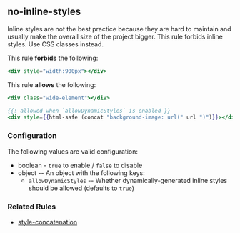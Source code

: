 ## no-inline-styles

Inline styles are not the best practice because they are hard to maintain and usually make the overall size of the project bigger. This rule forbids inline styles. Use CSS classes instead.

This rule **forbids** the following:

```hbs
<div style="width:900px"></div>
```

This rule **allows** the following:

```hbs
<div class="wide-element"></div>
```

```hbs
{{! allowed when `allowDynamicStyles` is enabled }}
<div style={{html-safe (concat "background-image: url(" url ")")}}></div>
```

### Configuration

 The following values are valid configuration:

  * boolean - `true` to enable / `false` to disable
  * object -- An object with the following keys:
    * `allowDynamicStyles` -- Whether dynamically-generated inline styles should be allowed (defaults to `true`)

### Related Rules

* [style-concatenation](style-concatenation.md)
